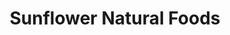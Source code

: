 ---
title: "Sunflower Natural Foods"
url: /westcliffe/sunflower-natural-foods/
shop: Lebensmittel
---